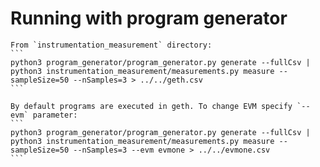 # Running with program generator
    From `instrumentation_measurement` directory:
    ```
    python3 program_generator/program_generator.py generate --fullCsv | python3 instrumentation_measurement/measurements.py measure --sampleSize=50 --nSamples=3 > ../../geth.csv
    ```
    
    By default programs are executed in geth. To change EVM specify `--evm` parameter:
    ```
    python3 program_generator/program_generator.py generate --fullCsv | python3 instrumentation_measurement/measurements.py measure --sampleSize=50 --nSamples=3 --evm evmone > ../../evmone.csv
    ```